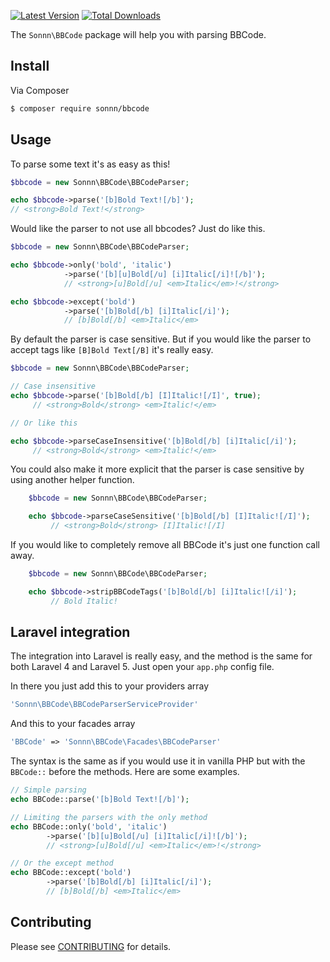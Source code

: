 [![Latest Version](https://img.shields.io/github/release/sonnn/bbcode.svg?style=flat-square)](https://github.com/sonnn/bbcode/v1.0)
[![Total Downloads](https://img.shields.io/packagist/dt/sonnn/bbcode.svg?style=flat-square)](https://packagist.org/packages/sonnn/bbcode)

The ``Sonnn\BBCode`` package will help you with parsing BBCode.

## Install

Via Composer

``` bash
$ composer require sonnn/bbcode
```

## Usage
To parse some text it's as easy as this!
``` php
$bbcode = new Sonnn\BBCode\BBCodeParser;

echo $bbcode->parse('[b]Bold Text![/b]');
// <strong>Bold Text!</strong>
```
Would like the parser to not use all bbcodes? Just do like this.
``` php
$bbcode = new Sonnn\BBCode\BBCodeParser;

echo $bbcode->only('bold', 'italic')
            ->parse('[b][u]Bold[/u] [i]Italic[/i]![/b]');
            // <strong>[u]Bold[/u] <em>Italic</em>!</strong>

echo $bbcode->except('bold')
            ->parse('[b]Bold[/b] [i]Italic[/i]');
            // [b]Bold[/b] <em>Italic</em>
```

By default the parser is case sensitive. But if you would like the parser to accept tags like `` [B]Bold Text[/B] `` it's really easy.
``` php
$bbcode = new Sonnn\BBCode\BBCodeParser;

// Case insensitive
echo $bbcode->parse('[b]Bold[/b] [I]Italic![/I]', true);
     // <strong>Bold</strong> <em>Italic!</em>

// Or like this

echo $bbcode->parseCaseInsensitive('[b]Bold[/b] [i]Italic[/i]');
     // <strong>Bold</strong> <em>Italic!</em>
```
You could also make it more explicit that the parser is case sensitive by using another helper function.
``` php
    $bbcode = new Sonnn\BBCode\BBCodeParser;

    echo $bbcode->parseCaseSensitive('[b]Bold[/b] [I]Italic![/I]');
         // <strong>Bold</strong> [I]Italic![/I]
```

If you would like to completely remove all BBCode it's just one function call away.
``` php
    $bbcode = new Sonnn\BBCode\BBCodeParser;

    echo $bbcode->stripBBCodeTags('[b]Bold[/b] [i]Italic![/i]');
         // Bold Italic!
```

## Laravel integration
The integration into Laravel is really easy, and the method is the same for both Laravel 4 and Laravel 5.
Just open your ``app.php`` config file.

In there you just add this to your providers array
``` php
'Sonnn\BBCode\BBCodeParserServiceProvider'
```

And this to your facades array
``` php
'BBCode' => 'Sonnn\BBCode\Facades\BBCodeParser'
```

The syntax is the same as if you would use it in vanilla PHP but with the ``BBCode::`` before the methods.
Here are some examples.
``` php
// Simple parsing
echo BBCode::parse('[b]Bold Text![/b]');

// Limiting the parsers with the only method
echo BBCode::only('bold', 'italic')
        ->parse('[b][u]Bold[/u] [i]Italic[/i]![/b]');
        // <strong>[u]Bold[/u] <em>Italic</em>!</strong>

// Or the except method
echo BBCode::except('bold')
        ->parse('[b]Bold[/b] [i]Italic[/i]');
        // [b]Bold[/b] <em>Italic</em>
```

## Contributing

Please see [CONTRIBUTING](CONTRIBUTING.md) for details.
